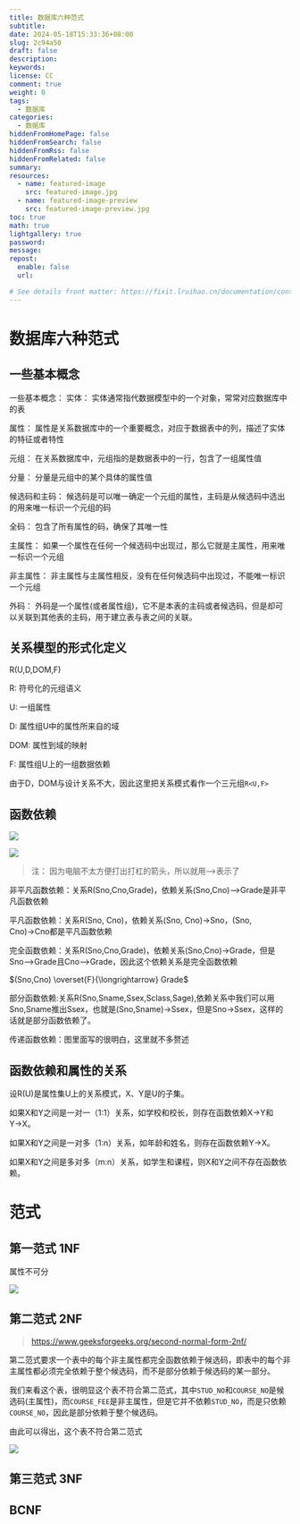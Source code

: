 ```yaml
---
title: 数据库六种范式
subtitle:
date: 2024-05-18T15:33:36+08:00
slug: 2c94a50
draft: false
description:
keywords:
license: CC
comment: true
weight: 0
tags:
  - 数据库
categories:
  - 数据库
hiddenFromHomePage: false
hiddenFromSearch: false
hiddenFromRss: false
hiddenFromRelated: false
summary:
resources:
  - name: featured-image
    src: featured-image.jpg
  - name: featured-image-preview
    src: featured-image-preview.jpg
toc: true
math: true
lightgallery: true
password:
message:
repost:
  enable: false
  url:

# See details front matter: https://fixit.lruihao.cn/documentation/content-management/introduction/#front-matter
---
```


# 数据库六种范式

## 一些基本概念

一些基本概念：
实体： 实体通常指代数据模型中的一个对象，常常对应数据库中的表


属性： 属性是关系数据库中的一个重要概念，对应于数据表中的列，描述了实体的特征或者特性

元组： 在关系数据库中，元组指的是数据表中的一行，包含了一组属性值

分量： 分量是元组中的某个具体的属性值


候选码和主码： 候选码是可以唯一确定一个元组的属性，主码是从候选码中选出的用来唯一标识一个元组的码

全码： 包含了所有属性的码，确保了其唯一性

主属性： 如果一个属性在任何一个候选码中出现过，那么它就是主属性，用来唯一标识一个元组

非主属性： 非主属性与主属性相反，没有在任何候选码中出现过，不能唯一标识一个元组

外码： 外码是一个属性(或者属性组)，它不是本表的主码或者候选码，但是却可以关联到其他表的主码，用于建立表与表之间的关联。

## 关系模型的形式化定义
R(U,D,DOM,F)

R: 符号化的元组语义

U: 一组属性

D: 属性组U中的属性所来自的域

DOM: 属性到域的映射

F: 属性组U上的一组数据依赖

由于D，DOM与设计关系不大，因此这里把关系模式看作一个三元组`R<U,F>`

## 函数依赖
![](https://static.meowrain.cn/i/2024/04/29/r2cmeg-3.webp)

![](https://static.meowrain.cn/i/2024/04/29/r52at0-3.webp)

> 注： 因为电脑不太方便打出打杠的箭头，所以就用-\->表示了

非平凡函数依赖：关系R(Sno,Cno,Grade)，依赖关系(Sno,Cno)-->Grade是非平凡函数依赖

平凡函数依赖：关系R(Sno, Cno)，依赖关系(Sno, Cno)→Sno，(Sno, Cno)→Cno都是平凡函数依赖

完全函数依赖：关系R(Sno,Cno,Grade)，依赖关系(Sno,Cno)->Grade，但是Sno-\->Grade且Cno-\->Grade，因此这个依赖关系是完全函数依赖

$(Sno,Cno) \overset{F}{\longrightarrow} Grade$

部分函数依赖:关系R(Sno,Sname,Ssex,Sclass,Sage),依赖关系中我们可以用Sno,Sname推出Ssex，也就是(Sno,Sname)->Ssex，但是Sno->Ssex，这样的话就是部分函数依赖了。

传递函数依赖：图里面写的很明白，这里就不多赘述


## 函数依赖和属性的关系
设R(U)是属性集U上的关系模式，X、Y是U的子集。

如果X和Y之间是一对一（1:1）关系，如学校和校长，则存在函数依赖X→Y和Y→X。

如果X和Y之间是一对多（1:n）关系，如年龄和姓名，则存在函数依赖Y→X。

如果X和Y之间是多对多（m:n）关系，如学生和课程，则X和Y之间不存在函数依赖。

# 范式

## 第一范式 1NF

属性不可分

![](https://static.meowrain.cn/i/2024/04/29/s961ug-3.webp)



## 第二范式 2NF
> https://www.geeksforgeeks.org/second-normal-form-2nf/


第二范式要求一个表中的每个非主属性都完全函数依赖于候选码，即表中的每个非主属性都必须完全依赖于整个候选码，而不是部分依赖于候选码的某一部分。

我们来看这个表，很明显这个表不符合第二范式，其中`STUD_NO`和`COURSE_NO`是候选码(主属性)，而`COURSE_FEE`是非主属性，但是它并不依赖`STUD_NO`，而是只依赖`COURSE_NO`，因此是部分依赖于整个候选码。

由此可以得出，这个表不符合第二范式


![](https://static.meowrain.cn/i/2024/04/29/sjcdhi-3.webp)

## 第三范式 3NF


## BCNF






